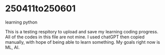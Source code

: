 # 250411to250601
learning python

This is a testing respitory to upload and save my learning coding progress. All of the codes in this file are not mine. I used chatGPT then copied manually, with hope of being able to learn something.
My goals right now is ML, AI.
